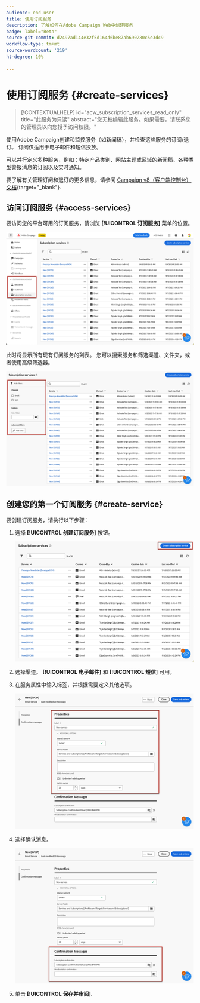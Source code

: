 ```yaml
---
audience: end-user
title: 使用订阅服务
description: 了解如何在Adobe Campaign Web中创建服务
badge: label="Beta"
source-git-commit: d2497ad144e32f5d164d6be87ab690280c5e3dc9
workflow-type: tm+mt
source-wordcount: '219'
ht-degree: 10%

---
```



# 使用订阅服务 {#create-services}

>[!CONTEXTUALHELP]
>id="acw_subscription_services_read_only"
>title="此服务为只读"
>abstract="您无权编辑此服务。如果需要，请联系您的管理员以向您授予访问权限。"

使用Adobe Campaign创建和监控服务（如新闻稿），并检查这些服务的订阅/退订。 订阅仅适用于电子邮件和短信投放。

可以并行定义多种服务，例如：特定产品类别、网站主题或区域的新闻稿、各种类型警报消息的订阅以及实时通知。

要了解有关管理订阅和退订的更多信息，请参阅 [Campaign v8（客户端控制台）文档](https://experienceleague.adobe.com/docs/campaign/campaign-v8/audience/subscriptions.html){target="_blank"}.

## 访问订阅服务 {#access-services}

要访问您的平台可用的订阅服务，请浏览 **[!UICONTROL 订阅服务]** 菜单的位置。

![](assets/service-list.png)

此时将显示所有现有订阅服务的列表。 您可以搜索服务和筛选渠道、文件夹，或者使用高级筛选器。

![](assets/service-filters.png)

## 创建您的第一个订阅服务 {#create-service}

要创建订阅服务，请执行以下步骤：

1. 选择 **[!UICONTROL 创建订阅服务]** 按钮。

   ![](assets/service-create-button.png)

1. 选择渠道。 **[!UICONTROL 电子邮件]** 和 **[!UICONTROL 短信]** 可用。

1. 在服务属性中输入标签，并根据需要定义其他选项。

   ![](assets/service-create-properties.png)

1. 选择确认消息。

   ![](assets/service-create-confirmation-msg.png)

1. 单击 **[!UICONTROL 保存并审阅]**.


